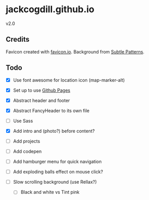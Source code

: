 # jackcogdill.github.io
v2.0

## Credits

Favicon created with [favicon.io](https://favicon.io/).
Background from [Subtle Patterns](https://www.toptal.com/designers/subtlepatterns/).

## Todo

- [x] Use font awesome for location icon (map-marker-alt)

- [x] Set up to use [Github Pages](https://github.com/facebook/create-react-app/blob/master/packages/react-scripts/template/README.md#github-pages)
- [x] Abstract header and footer
- [x] Abstract FancyHeader to its own file
- [ ] Use Sass

- [x] Add intro and (photo?) before content?
- [ ] Add projects
- [ ] Add codepen

- [ ] Add hamburger menu for quick navigation
- [ ] Add exploding balls effect on mouse click?
- [ ] Slow scrolling background (use Rellax?)
    - [ ] Black and white vs Tint pink
